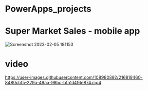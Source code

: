 # PowerApps_projects

# Super Market Sales - mobile app
![Screenshot 2023-02-05 181153](https://user-images.githubusercontent.com/108980892/216819284-372860a4-b11f-428f-b1d1-3bacb54a7038.png)

# video
https://user-images.githubusercontent.com/108980892/216819460-8480cbf5-229a-48aa-98bc-bfa1d4f6e874.mp4


